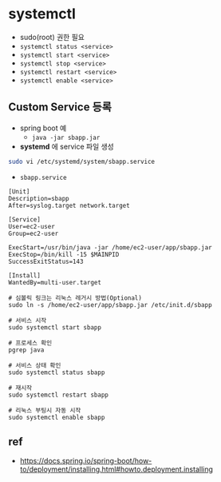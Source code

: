 # systemctl
* sudo(root) 권한 필요
* `systemctl status <service>`
* `systemctl start <service>`
* `systemctl stop <service>`
* `systemctl restart <service>`
* `systemctl enable <service>`

## Custom Service 등록
* spring boot 예
  * `java -jar sbapp.jar`
* **systemd** 에 service 파일 생성
```sh
sudo vi /etc/systemd/system/sbapp.service
```

* `sbapp.service`
```
[Unit]
Description=sbapp
After=syslog.target network.target

[Service]
User=ec2-user
Group=ec2-user

ExecStart=/usr/bin/java -jar /home/ec2-user/app/sbapp.jar
ExecStop=/bin/kill -15 $MAINPID
SuccessExitStatus=143

[Install]
WantedBy=multi-user.target
```


```
# 심볼릭 링크는 리눅스 레거시 방법(Optional)
sudo ln -s /home/ec2-user/app/sbapp.jar /etc/init.d/sbapp

# 서비스 시작
sudo systemctl start sbapp

# 프로세스 확인
pgrep java

# 서비스 상태 확인
sudo systemctl status sbapp

# 재시작
sudo systemctl restart sbapp

# 리눅스 부팅시 자동 시작
sudo systemctl enable sbapp
```

## ref
* https://docs.spring.io/spring-boot/how-to/deployment/installing.html#howto.deployment.installing
